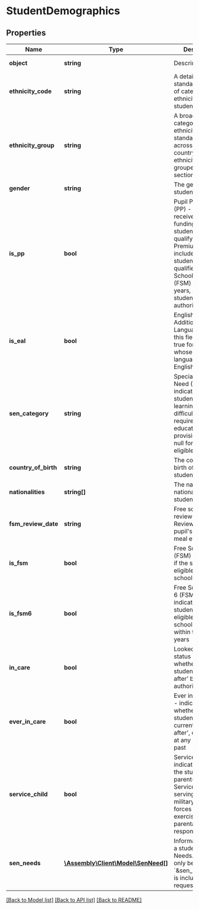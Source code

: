 # StudentDemographics

## Properties
Name | Type | Description | Notes
------------ | ------------- | ------------- | -------------
**object** | **string** | Descriminator | [optional] [default to 'student_demographics']
**ethnicity_code** | **string** | A detailed, Dfe standardised way of categorising the ethnicity of a student | [optional] 
**ethnicity_group** | **string** | A broader categorisation of ethnicity that is standardised across the country, with all ethnicity codes grouped in to 8 sections | [optional] 
**gender** | **string** | The gender of the student | [optional] 
**is_pp** | **bool** | Pupil Premium (PP) - schools receive extra funding for students who qualify as Pupil Premium. The includes any student who has qualified for Free School Meals (FSM) in the last 6 years, and any student in local-authority care | [optional] 
**is_eal** | **bool** | English as an Additional Language (EAL) - this field will be true for a student whose first language is not English | [optional] 
**sen_category** | **string** | Special Education Need (SEN) - indicates a student has learning difficulties and requires special education provision. Can be null for those not eligible | [optional] 
**country_of_birth** | **string** | The country of birth of the student | [optional] 
**nationalities** | **string[]** | The nationality or nationalities of the student | [optional] 
**fsm_review_date** | **string** | Free school meal review date -Review date for pupil&#39;s free school meal eligibility | [optional] 
**is_fsm** | **bool** | Free School Meals (FSM) - indicates if the student is eligible for free school meals | [optional] 
**is_fsm6** | **bool** | Free School Meals 6 (FSM6) - indicates if the student has been eligible for free school meals within the last 6 years | [optional] 
**in_care** | **bool** | Looked after status - indicates whether the student is &#39;looked after&#39; by the local authority | [optional] 
**ever_in_care** | **bool** | Ever in care status - indicates whether the student is either currently &#39;looked after&#39;, or has been at any point in the past | [optional] 
**service_child** | **bool** | Service Child - indicates whether the student has parent(s) who are Service personnel serving in regular military units of all forces and exercising parental care and responsibility | [optional] 
**sen_needs** | [**\Assembly\Client\Model\SenNeed[]**](SenNeed.md) | Information about a student&#39;s SEN Needs. This will only be returned if &#x60;&amp;sen_needs&#x3D;true&#x60; is included in your request | [optional] 

[[Back to Model list]](../README.md#documentation-for-models) [[Back to API list]](../README.md#documentation-for-api-endpoints) [[Back to README]](../README.md)


